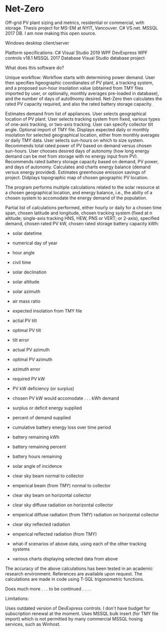 # Net-Zero
Off-grid PV plant sizing and metrics, residential or commercial, with storage.  Thesis project for MS-EM at NYIT, Vancouver. C# VS.net. MSSQL 2017 DB.  I am now making this open source.

Windows desktop client/server

Platform specifications:
C# 
Visual Studio 2019
WPF
DevExpress WPF controls v18.1
MSSQL 2017 Database
Visual Studio database project

What does this software do?

Unique workflow: Workflow starts with determining power demand. User then specifies hgeographic coordianates of PV plant, a tracking system, and a proposed sun-hour insolation value (obtained from TMY files imported by user, or optionally, monthly averages pre-loaded in database), and the number of days of auto9nomy desired. Net-Zero then calculates the rated PV capacity required, and also the rated battery storage capacity.

Estimates demand from list of appliances.
User selects geographical location of PV plant.
User selects tracking system from fixed, various types of one-axis tracking, or two-axis tracking. User can specify collector tilt angle.
Optional import of TMY file.
Displays expected daily or monthly insolation for selected geographical location, either from monthly averages or daily TMY data.
User selects sun-hours on which to size system.
Recommends total rated power of PV based on demand versus chosen sun-hours.
User chooses desired days of autonomy (how long energy demand can be met from storage with no energy input from PV).
Recommends rated battery storage capacity based on demand, PV power, and days of autonomy.
Calculates and charts energy balance (demand versus energy provided).
Estimates greenhouse emission savings of project.
Didplays topographic map of chosen geographic PV location.

The program performs multiple calculations related to the solar resource at a chosen geographical location, and energy balance, i.e., the abilty of a chosen system to accomodate the energy demand of the population.

Partial list of calculations performed, either hourly or daily for a chosen time span,  chosen latitude and longitude, chosen tracking system (fixed at n altitude; single-axis tracking HNS, HEW, PNS or VERT; or 2-axis), specified demand, chosen rated PV kW, chosen rated storage battery capacity kWh:

* solar datetime
* numerical day of year
* hour angle
* civil time
* solar declination
* solar altitude
* solar azimuth
* air mass ratio
* expected insolation from TMY file
* actial PV tilt
* optimal PV tilt
* tilt error
* actual PV azimuth
* optimal PV azimuth
* azimuth error
* required PV kW
* PV kW deficiency (or surplus)
* chosen PV kW would accomodate . . .  kWh demand
* surplus or deficit energy supplied
* percent of demand supplied
* cumulative battery energy loss over time period
* battery remaining kWh
* battery remaining percent
* battery hours remaining
* solar angle of incidence
* clear sky beam normal to collector
* emperical beam (from TMY) normal to collector
* clear sky beam on horizontal collector
* clear sky diffuse radiation on horizontal collector
* emperical diffuse radiation (from TMY) radiation on horizontal collector
* clear sky reflected radiation 
* emperical reflected radiation (from TMY) 

* what-if scenarios of above data, using each of the other tracking systems
* various charts displaying selected data from above

The accuracy of the above calculations has been tested in an academic research environment. References are available upon request. The calculations are made in code using T-SQL trigonometric functions.

Does much more . . . to be continued . . . .

Limitations:

Uses outdated version of DevExpress controls. I don't have budget for subscription renewal at the moment.
Uses MSSQL bulk insert (for TMY file import) which is not permitted by many commercial MSSQL hosing services, such as Winhost. 

